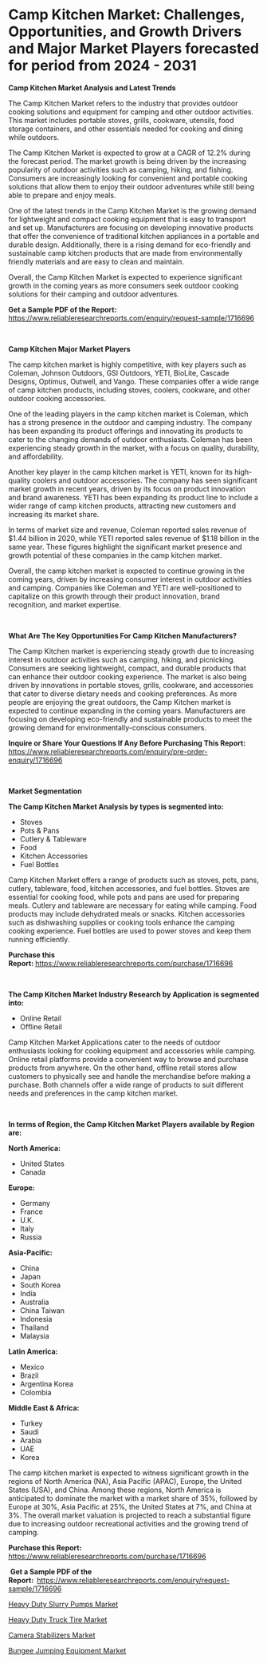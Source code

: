 <p><h1>Camp Kitchen Market: Challenges, Opportunities, and Growth Drivers and Major Market Players forecasted for period from 2024 - 2031</h1></p><p><strong>Camp Kitchen Market Analysis and Latest Trends</strong></p>
<p><p>The Camp Kitchen Market refers to the industry that provides outdoor cooking solutions and equipment for camping and other outdoor activities. This market includes portable stoves, grills, cookware, utensils, food storage containers, and other essentials needed for cooking and dining while outdoors.</p><p>The Camp Kitchen Market is expected to grow at a CAGR of 12.2% during the forecast period. The market growth is being driven by the increasing popularity of outdoor activities such as camping, hiking, and fishing. Consumers are increasingly looking for convenient and portable cooking solutions that allow them to enjoy their outdoor adventures while still being able to prepare and enjoy meals.</p><p>One of the latest trends in the Camp Kitchen Market is the growing demand for lightweight and compact cooking equipment that is easy to transport and set up. Manufacturers are focusing on developing innovative products that offer the convenience of traditional kitchen appliances in a portable and durable design. Additionally, there is a rising demand for eco-friendly and sustainable camp kitchen products that are made from environmentally friendly materials and are easy to clean and maintain.</p><p>Overall, the Camp Kitchen Market is expected to experience significant growth in the coming years as more consumers seek outdoor cooking solutions for their camping and outdoor adventures.</p></p>
<p><strong>Get a Sample PDF of the Report:&nbsp;</strong> <a href="https://www.reliableresearchreports.com/enquiry/request-sample/1716696">https://www.reliableresearchreports.com/enquiry/request-sample/1716696</a></p>
<p>&nbsp;</p>
<p><strong>Camp Kitchen Major Market Players</strong></p>
<p><p>The camp kitchen market is highly competitive, with key players such as Coleman, Johnson Outdoors, GSI Outdoors, YETI, BioLite, Cascade Designs, Optimus, Outwell, and Vango. These companies offer a wide range of camp kitchen products, including stoves, coolers, cookware, and other outdoor cooking accessories.</p><p>One of the leading players in the camp kitchen market is Coleman, which has a strong presence in the outdoor and camping industry. The company has been expanding its product offerings and innovating its products to cater to the changing demands of outdoor enthusiasts. Coleman has been experiencing steady growth in the market, with a focus on quality, durability, and affordability.</p><p>Another key player in the camp kitchen market is YETI, known for its high-quality coolers and outdoor accessories. The company has seen significant market growth in recent years, driven by its focus on product innovation and brand awareness. YETI has been expanding its product line to include a wider range of camp kitchen products, attracting new customers and increasing its market share.</p><p>In terms of market size and revenue, Coleman reported sales revenue of $1.44 billion in 2020, while YETI reported sales revenue of $1.18 billion in the same year. These figures highlight the significant market presence and growth potential of these companies in the camp kitchen market.</p><p>Overall, the camp kitchen market is expected to continue growing in the coming years, driven by increasing consumer interest in outdoor activities and camping. Companies like Coleman and YETI are well-positioned to capitalize on this growth through their product innovation, brand recognition, and market expertise.</p></p>
<p>&nbsp;</p>
<p><strong>What Are The Key Opportunities For Camp Kitchen Manufacturers?</strong></p>
<p><p>The Camp Kitchen market is experiencing steady growth due to increasing interest in outdoor activities such as camping, hiking, and picnicking. Consumers are seeking lightweight, compact, and durable products that can enhance their outdoor cooking experience. The market is also being driven by innovations in portable stoves, grills, cookware, and accessories that cater to diverse dietary needs and cooking preferences. As more people are enjoying the great outdoors, the Camp Kitchen market is expected to continue expanding in the coming years. Manufacturers are focusing on developing eco-friendly and sustainable products to meet the growing demand for environmentally-conscious consumers.</p></p>
<p><strong>Inquire or Share Your Questions If Any Before Purchasing This Report:</strong> <a href="https://www.reliableresearchreports.com/enquiry/pre-order-enquiry/1716696">https://www.reliableresearchreports.com/enquiry/pre-order-enquiry/1716696</a></p>
<p>&nbsp;</p>
<p><strong>Market Segmentation</strong></p>
<p><strong>The Camp Kitchen Market Analysis by types is segmented into:</strong></p>
<p><ul><li>Stoves</li><li>Pots & Pans</li><li>Cutlery & Tableware</li><li>Food</li><li>Kitchen Accessories</li><li>Fuel Bottles</li></ul></p>
<p><p>Camp Kitchen Market offers a range of products such as stoves, pots, pans, cutlery, tableware, food, kitchen accessories, and fuel bottles. Stoves are essential for cooking food, while pots and pans are used for preparing meals. Cutlery and tableware are necessary for eating while camping. Food products may include dehydrated meals or snacks. Kitchen accessories such as dishwashing supplies or cooking tools enhance the camping cooking experience. Fuel bottles are used to power stoves and keep them running efficiently.</p></p>
<p><strong>Purchase this Report:&nbsp;</strong><a href="https://www.reliableresearchreports.com/purchase/1716696">https://www.reliableresearchreports.com/purchase/1716696</a></p>
<p>&nbsp;</p>
<p><strong>The Camp Kitchen Market Industry Research by Application is segmented into:</strong></p>
<p><ul><li>Online Retail</li><li>Offline Retail</li></ul></p>
<p><p>Camp Kitchen Market Applications cater to the needs of outdoor enthusiasts looking for cooking equipment and accessories while camping. Online retail platforms provide a convenient way to browse and purchase products from anywhere. On the other hand, offline retail stores allow customers to physically see and handle the merchandise before making a purchase. Both channels offer a wide range of products to suit different needs and preferences in the camp kitchen market.</p></p>
<p>&nbsp;</p>
<p><strong>In terms of Region, the Camp Kitchen Market Players available by Region are:</strong></p>
<p>
    <p> <strong> North America: </strong>
        <ul>
            <li>United States</li>
            <li>Canada</li>
        </ul>
        </p> 
    <p> <strong> Europe: </strong>
        <ul>
            <li>Germany</li>
            <li>France</li>
            <li>U.K.</li>
            <li>Italy</li>
            <li>Russia</li>
        </ul>
        </p> 
    <p> <strong> Asia-Pacific: </strong>
        <ul>
            <li>China</li>
            <li>Japan</li>
            <li>South Korea</li>
            <li>India</li>
            <li>Australia</li>
            <li>China Taiwan</li>
            <li>Indonesia</li>
            <li>Thailand</li>
            <li>Malaysia</li>
        </ul>
        </p> 
    <p> <strong> Latin America: </strong>
        <ul>
            <li>Mexico</li>
            <li>Brazil</li>
            <li>Argentina Korea</li>
            <li>Colombia</li>
        </ul>
        </p> 
    <p> <strong> Middle East & Africa: </strong>
        <ul>
            <li>Turkey</li>
            <li>Saudi</li>
            <li>Arabia</li>
            <li>UAE</li>
            <li>Korea</li>
        </ul>
    </p>
    </p>
<p><p>The camp kitchen market is expected to witness significant growth in the regions of North America (NA), Asia Pacific (APAC), Europe, the United States (USA), and China. Among these regions, North America is anticipated to dominate the market with a market share of 35%, followed by Europe at 30%, Asia Pacific at 25%, the United States at 7%, and China at 3%. The overall market valuation is projected to reach a substantial figure due to increasing outdoor recreational activities and the growing trend of camping.</p></p>
<p><strong>Purchase this Report: </strong><a href="https://www.reliableresearchreports.com/purchase/1716696">https://www.reliableresearchreports.com/purchase/1716696</a></p>
<p>&nbsp;<strong>Get a Sample PDF of the Report:&nbsp;&nbsp;</strong><a href="https://www.reliableresearchreports.com/enquiry/request-sample/1716696">https://www.reliableresearchreports.com/enquiry/request-sample/1716696</a></p>
<p><strong></strong></p>
<p><p><a href="https://view.publitas.com/reportprime-1/heavy-duty-slurry-pumps-market-provides-a-comprehensive-analysis-including-a-macro-overview-of-the-market-as-well-as-micro-details-such-as-market-size-and-competitive-landscape/">Heavy Duty Slurry Pumps Market</a></p><p><a href="https://military-diascia-e68.notion.site/Heavy-Duty-Truck-Tire-Market-Size-Market-Share-and-Global-Market-Analysis-Report-2024-2031-dbc90708c60946d992f5b3b363814f3f">Heavy Duty Truck Tire Market</a></p><p><a href="https://github.com/edytherolanlouisejk1miz0wig/Market-Research-Report-List-1/blob/main/camera-stabilizers-market.md">Camera Stabilizers Market</a></p><p><a href="https://github.com/peachesmcdowel1/Market-Research-Report-List-1/blob/main/bungee-jumping-equipment-market.md">Bungee Jumping Equipment Market</a></p></p>